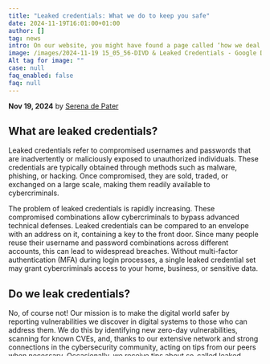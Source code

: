 ```yaml
---
title: "Leaked credentials: What we do to keep you safe"
date: 2024-11-19T16:01:00+01:00
author: []
tag: news
intro: On our website, you might have found a page called ‘how we deal with leaked credentials’ or spotted the case ‘DIVD-2020-00013 Leaked phishing credentials’. Does this mean that our volunteers send out phishing emails and leak the obtained credentials of innocent victims? Of course not!
image: /images/2024-11-19 15_05_56-DIVD & Leaked Credentials - Google Docs.png
Alt tag for image: ""
case: null
faq_enabled: false
faq: null
---
```

**Nov 19, 2024** by [Serena de Pater](https://www.divd.nl/who-we-are/team/people/serena-de-pater/)

## What are leaked credentials?

Leaked credentials refer to compromised usernames and passwords that are inadvertently or maliciously exposed to unauthorized individuals. These credentials are typically obtained through methods such as malware, phishing, or hacking. Once compromised, they are sold, traded, or exchanged on a large scale, making them readily available to cybercriminals.

The problem of leaked credentials is rapidly increasing. These compromised combinations allow cybercriminals to bypass advanced technical defenses. Leaked credentials can be compared to an envelope with an address on it, containing a key to the front door. Since many people reuse their username and password combinations across different accounts, this can lead to widespread breaches. Without multi-factor authentication (MFA) during login processes, a single leaked credential set may grant cybercriminals access to your home, business, or sensitive data.

## Do we leak credentials?

No, of course not! Our mission is to make the digital world safer by reporting vulnerabilities we discover in digital systems to those who can address them. We do this by identifying new zero-day vulnerabilities, scanning for known CVEs, and, thanks to our extensive network and strong connections in the cybersecurity community, acting on tips from our peers when necessary. Occasionally, we receive tips about so-called leaked credentials. One example of such a case is [DIVD-2020-00013](https://csirt.divd.nl/cases/DIVD-2020-00013/), which involved a phishing campaign impersonating the videoconferencing platform Zoom.

{{< callout type="info" >}}

### Our first case of leaked credentials

#### **DIVD-2020-00013**

At the end of November 2021, cybercriminals engaged in a phishing campaign posing as Zoom. If a victim fell for this scam and entered their personal credentials, those credentials got compromised.

While investigating this phishing campaign, a partner organization discovered that the compromised usernames and passwords were stored in improperly secured directories, unintentionally exposing them to public access. This meant that not only the criminals but anyone could access the credentials. The leaked credentials were downloaded from the internet. After connecting and collaborating with our partners, our CSIRT received the Dutch part (386 accounts) of the harvested credentials, so that we could inform potential victims. 

{{< /callout >}}

## How do we get leaked credentials?

Leaked credentials come into our possession through trusted sources, such as tips from partners in the cybersecurity community, or as part of investigations into specific incidents. For example, in phishing campaigns, the infrastructure used by cybercriminals may inadvertently expose compromised credentials, allowing researchers to recover them.

## What do we do with leaked credentials?

Our priority is to ensure the data is handled responsibly, minimizing harm while protecting individual privacy. When a breach involves a small number of accounts (fewer than two million), we [directly inform affected individuals](https://www.divd.nl/warningemail/). 

For larger breaches, we create two types of summaries:

- **Email Domain Summary** – Lists main email domains (like "example.com") and the count of unique email/password combinations for each.
- **URL Domain Summary** – Lists main domains from URLs tied to passwords and the count of unique email addresses for each. Only if the breach data includes website addresses (URLs) tied to the passwords.

We share these summaries with relevant organizations like national CERTs, CSIRTs, or corporate security teams. These teams can identify affected domains and request specific data to inform victims.

To protect privacy, we never send plain-text passwords. All traffic is encrypted, and the passwords are masked before sending. For example, for passwords that contain 10 characters or more, we only send the first two and last two characters and replace all other characters with an asterisk.  To address ethical concerns about sharing PII with governments from countries with poor human rights records, we will only provide data to government organizations in countries that score above 0.4 on the most recent [Human Rights Index](https://ourworldindata.org/grapher/human-rights-index-vdem).

## How do we keep the sharing of leaked credentials safe?

We strictly follow ethical and privacy guidelines to ensure that the sharing of leaked credentials is conducted safely. By encrypting all communications, masking sensitive data, and limiting access to trustworthy organizations, we protect victims’ information while enabling them to take action. If you want to read our Code of Ethics, click [here](https://www.divd.nl/what-we-do/code-of-ethics/).

We are also mindful of human rights concerns. When working with government entities, we ensure that only those in countries with strong human rights records receive access to sensitive data. If you want to read our Code of Conduct, click [here](https://www.divd.nl/what-we-do/code-of-conduct/).

## Are leaked credentials a security vulnerability?

Yes, leaked credentials represent a significant cybersecurity vulnerability. Like unpatched software vulnerabilities (CVEs), leaked credentials can be exploited by criminals. These breaches often lead to unauthorized access, data theft, or other forms of cyberattacks.

As volunteers, we have taken it upon ourselves to inform victims of cybercrime—not only those with vulnerable systems but also those whose credentials have been leaked online. Would you like to read more about how we deal with leaked credentials? Please visit our [CSIRT Page](https://csirt.divd.nl/credentials/). 

## Cases involving leaked credentials

{{< callout type="info" >}}

#### **DIVD-2024-00022 - Millions of credentials scraped from Telegram**

On June 4, 2024, an anonymous security researcher reached out to DIVD CSIRT for help with notifying victims. The researcher and their partners had infiltrated several Telegram chat groups where large volumes of account information were being exchanged. Our plan is to collaborate with CERTs, CSIRTs, and security teams, sharing the list with them so they can identify apex domains for which they need more detailed data. Read more [here](https://csirt.divd.nl/cases/DIVD-2024-00022/).

#### **DIVD-2024-00019 - Victim Notification Operation Endgame**

Operation Endgame is the largest anti-botnet operation to date, during which international law enforcement infiltrated major botnets like Smokeloader and IcedID, obtaining victim data—including email, ADFS, and account credentials—that was shared with cybersecurity organizations for mitigation and awareness efforts. Read more [here](https://csirt.divd.nl/cases/DIVD-2024-00019/).

#### **DIVD-2021-00015 - Telegram OD**

During an investigation into vendors who sell stolen credentials, one of our researchers discovered a Telegram group full of usernames and passwords that criminals had stolen from their victims' systems or by hacking into companies, websites, and services. Since this was an open Telegram group, we were able to extract the stolen data to notify the victims. Read more [here](https://csirt.divd.nl/cases/DIVD-2021-00015/).

#### **DIVD-2021-00012 - Warehouse Botnet**

During an investigation into open database servers in the Netherlands, one of our researchers discovered a database belonging to criminals containing stolen usernames and passwords. Since the database was not secured, we were able to download all the stolen data so we could notify the victims. Read more [here](https://csirt.divd.nl/cases/DIVD-2021-00012/).

#### **DIVD-2021-00004 - Leaked phishing credentials**

In April, a security researcher reported to DIVD that a phishing campaign was underway, targeting various individuals and organizations using Active Directory Federation Services (ADFS). The researcher also reported that due to weak security in critical directories, the criminals' servers were leaking the compromised data. DIVD CSIRT received the data from the researcher intending to notify the victims via email in the coming days. Read more [here](https://csirt.divd.nl/cases/DIVD-2021-00004/).

#### **DIVD-2020-00013 - Leaked phishing credentials**

In late November, criminals ran a phishing campaign using fake Zoom invitations and email quarantine messages. A researcher from a partner organization discovered that the phishing server leaked compromised email/password combinations due to weak security. DIVD CSIRT received the Dutch portion of these lists to notify the affected victims. Read more [here](https://csirt.divd.nl/cases/DIVD-2020-00013/).

{{< /callout >}}

